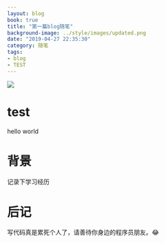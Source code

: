 ```yaml
---
layout: blog
book: true
title: "第一篇blog随笔"
background-image: ../style/images/updated.png
date: "2019-04-27 22:35:30"
category: 随笔
tags:
- blog
- TEST
---
```


![](http://chanjeff123.github.io/style/images/updated.png)
# test
   hello world

# 背景
   记录下学习经历


# 后记
写代码真是累死个人了，请善待你身边的程序员朋友。😂
